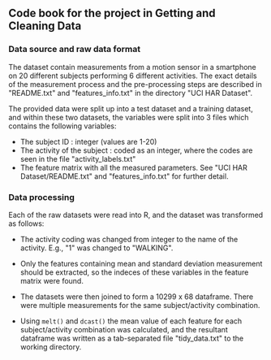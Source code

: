 Code book for the project in Getting and Cleaning Data
------------------------------------

### Data source and raw data format

The dataset contain measurements from a motion sensor in a smartphone on 20 different subjects performing 6 different activities. 
The exact details of the measurement process and the pre-processing steps are described in "README.txt" and "features_info.txt" in the directory "UCI HAR Dataset".


The provided data were split up into a test dataset and a training dataset, and within these two datasets, the variables were split into 3 files which contains the following variables:

* The subject ID : integer (values are 1-20)
* The activity of the subject : coded as an integer, where the codes are seen in the file "activity_labels.txt"
* The feature matrix with all the measured parameters. See "UCI HAR Dataset/README.txt" and "features_info.txt" for further detail.


### Data processing

Each of the raw datasets were read into R, and the dataset was transformed as follows:

* The activity coding was changed from integer to the name of the activity. E.g., "1" was changed to "WALKING".

* Only the features containing mean and standard deviation measurement should be extracted, so the indeces of these variables in the feature matrix were found.

* The datasets were then joined to form a 10299 x 68 dataframe. There were multiple measurements for the same subject/activity combination.

* Using `melt()` and `dcast()` the mean value of each feature for each subject/activity combination was calculated, and the resultant dataframe was written as a tab-separated file "tidy_data.txt" to the working directory.


